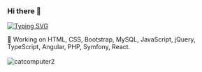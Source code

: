 ### Hi there 👋

[![Typing SVG](https://readme-typing-svg.herokuapp.com?color=%2336BCF7&size=25&duration=5500&width=500&height=40&lines=Welcome+to+Annisa's+GitHub+Profile!;Full+Stack+Web+Developer;Front-End+Web+Developer;Back-End+Web+Developer)](https://git.io/typing-svg)

🔭 Working on HTML, CSS, Bootstrap, MySQL, JavaScript, jQuery, TypeScript, Angular, PHP, Symfony, React. <br><br>
![catcomputer2](https://user-images.githubusercontent.com/78032924/111182193-f5d34700-85ae-11eb-81e7-a06c386b271f.gif)

<!--
**ahidayati/ahidayati** is a ✨ _special_ ✨ repository because its `README.md` (this file) appears on your GitHub profile.

Here are some ideas to get you started:

- 🔭 I’m currently working on ...
- 🌱 I’m currently learning ...
- 👯 I’m looking to collaborate on ...
- 🤔 I’m looking for help with ...
- 💬 Ask me about ...
- 📫 How to reach me: ...
- 😄 Pronouns: ...
- ⚡ Fun fact: ...
-->

